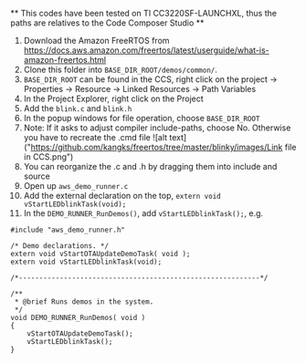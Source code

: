 ** This codes have been tested on TI CC3220SF-LAUNCHXL, thus the paths are relatives to the Code Composer Studio **

1. Download the Amazon FreeRTOS from https://docs.aws.amazon.com/freertos/latest/userguide/what-is-amazon-freertos.html
2. Clone this folder into `BASE_DIR_ROOT/demos/common/`.
3. `BASE_DIR_ROOT` can be found in the CCS, right click on the project -> Properties -> Resource -> Linked Resources -> Path Variables
4. In the Project Explorer, right click on the Project
5. Add the `blink.c` and `blink.h`
6. In the popup windows for file operation, choose `BASE_DIR_ROOT`
7. Note: If it asks to adjust compiler include-paths, choose No. Otherwise you have to recreate the .cmd file
![alt text]("https://github.com/kangks/freertos/tree/master/blinky/images/Link file in CCS.png")
8. You can reorganize the .c and .h by dragging them into include and source
6. Open up `aws_demo_runner.c`
7. Add the external declaration on the top, `extern void vStartLEDblinkTask(void);`
8. In the `DEMO_RUNNER_RunDemos()`, add `vStartLEDblinkTask();`, e.g.

```
#include "aws_demo_runner.h"

/* Demo declarations. */
extern void vStartOTAUpdateDemoTask( void );
extern void vStartLEDblinkTask(void);

/*-----------------------------------------------------------*/

/**
 * @brief Runs demos in the system.
 */
void DEMO_RUNNER_RunDemos( void )
{
    vStartOTAUpdateDemoTask();
    vStartLEDblinkTask();
}
```
